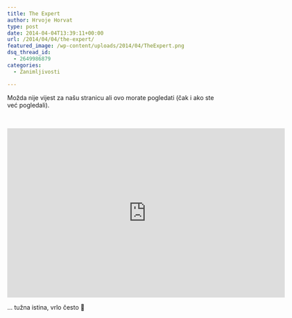 ```yaml
---
title: The Expert
author: Hrvoje Horvat
type: post
date: 2014-04-04T13:39:11+00:00
url: /2014/04/04/the-expert/
featured_image: /wp-content/uploads/2014/04/TheExpert.png
dsq_thread_id:
  - 2649986879
categories:
  - Zanimljivosti

---
```

Možda nije vijest za našu stranicu ali ovo morate pogledati (čak i ako ste već pogledali).

&nbsp;

<div class="video-container">
  <span class="embed-youtube" style="text-align:center; display: block;"><iframe class='youtube-player' type='text/html' width='640' height='390' src='https://www.youtube.com/embed/BKorP55Aqvg?version=3&#038;rel=1&#038;fs=1&#038;autohide=2&#038;showsearch=0&#038;showinfo=1&#038;iv_load_policy=1&#038;wmode=transparent' allowfullscreen='true' style='border:0;'></iframe></span>
</div>

&#8230; tužna istina, vrlo često 🙂